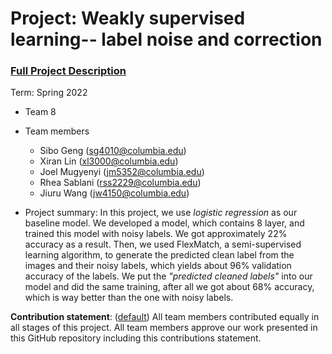 # Project: Weakly supervised learning-- label noise and correction


### [Full Project Description](doc/project3_desc.md)

Term: Spring 2022

+ Team 8
+ Team members
	+ Sibo Geng (sg4010@columbia.edu)
	+ Xiran Lin (xl3000@columbia.edu)
	+ Joel Mugyenyi (jm5352@columbia.edu)
	+ Rhea Sablani (rss2229@columbia.edu)
	+ Jiuru Wang (jw4150@columbia.edu)

+ Project summary: In this project, we use *logistic regression* as our baseline model. We developed a model, which contains 8 layer, and trained this model with noisy labels. We got approximately 22% accuracy as a result. Then, we used FlexMatch, a semi-supervised learning algorithm, to generate the predicted clean label from the images and their noisy labels, which yields about 96% validation accuracy of the labels. We put the *"predicted cleaned labels"* into our model and did the same training, after all we got about 68% accuracy, which is way better than the one with noisy labels. 
	
**Contribution statement**: ([default](doc/a_note_on_contributions.md)) All team members contributed equally in all stages of this project. All team members approve our work presented in this GitHub repository including this contributions statement. 
